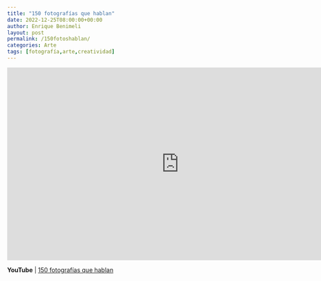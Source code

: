 ```yaml
---
title: "150 fotografías que hablan"
date: 2022-12-25T08:00:00+00:00
author: Enrique Benimeli
layout: post
permalink: /150fotoshablan/
categories: Arte
tags: [fotografía,arte,creatividad]
---
```


<iframe width="800" height="450" src="https://www.youtube.com/embed/G7Ppl3DXuok" title="YouTube video player" frameborder="0" allow="accelerometer; autoplay; clipboard-write; encrypted-media; gyroscope; picture-in-picture" allowfullscreen></iframe>

**YouTube** \| [150 fotografías que hablan](https://youtu.be/G7Ppl3DXuok/)
